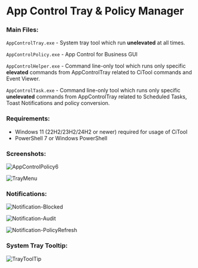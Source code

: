 # App Control Tray & Policy Manager

### Main Files:

`AppControlTray.exe` - System tray tool which run **unelevated** at all times.

`AppControlPolicy.exe` - App Control for Business GUI

`AppControlHelper.exe` - Command line-only tool which runs only specific **elevated** commands from AppControlTray related to CiTool commands and Event Viewer.

`AppControlTask.exe` - Command line-only tool which runs only specific **unelevated** commands from AppControlTray related to Scheduled Tasks, Toast Notifications and policy conversion.


### Requirements:

- Windows 11 (22H2/23H2/24H2 or newer) required for usage of CiTool
- PowerShell 7 or Windows PowerShell


### Screenshots:

![AppControlPolicy6](https://github.com/user-attachments/assets/2662e003-9685-46f7-9338-9c63f2daf371)

![TrayMenu](https://github.com/user-attachments/assets/c3bc3f8b-582d-4e7b-aae4-f9af2e147ef4)


### Notifications:

![Notification-Blocked](https://github.com/user-attachments/assets/cea05dc4-6aa0-4bee-a893-187f3ea4efeb)

![Notification-Audit](https://github.com/user-attachments/assets/3343d593-0b46-4384-80b0-c86fe52736de)

![Notification-PolicyRefresh](https://github.com/user-attachments/assets/e1ad7446-3b83-42d7-b0d2-573bf6c67253)


### System Tray Tooltip:

![TrayToolTip](https://github.com/user-attachments/assets/9c79afd6-57e7-413e-ae97-12674bd4aca4)

